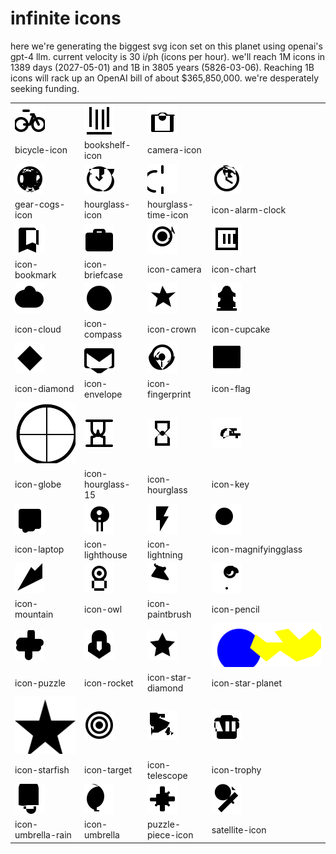 # infinite icons

here we're generating the biggest svg icon set on this planet using openai's gpt-4 llm. current velocity is 30 i/ph (icons per hour). we'll reach 1M icons in 1389 days (2027-05-01) and 1B in 3805 years (5826-03-06). Reaching 1B icons will rack up an OpenAI bill of about $365,850,000. we're desperately seeking funding.

|  |  |  |  |
| ---- | ---- | ---- | ---- |
| ![bicycle-icon](icons/bicycle-icon.svg) | ![bookshelf-icon](icons/bookshelf-icon.svg) | ![camera-icon](icons/camera-icon.svg) 
| bicycle-icon | bookshelf-icon | camera-icon 
| ![gear-cogs-icon](icons/gear-cogs-icon.svg) | ![hourglass-icon](icons/hourglass-icon.svg) | ![hourglass-time-icon](icons/hourglass-time-icon.svg) | ![icon-alarm-clock](icons/icon-alarm-clock.svg) 
| gear-cogs-icon | hourglass-icon | hourglass-time-icon | icon-alarm-clock 
| ![icon-bookmark](icons/icon-bookmark.svg) | ![icon-briefcase](icons/icon-briefcase.svg) | ![icon-camera](icons/icon-camera.svg) | ![icon-chart](icons/icon-chart.svg) 
| icon-bookmark | icon-briefcase | icon-camera | icon-chart 
| ![icon-cloud](icons/icon-cloud.svg) | ![icon-compass](icons/icon-compass.svg) | ![icon-crown](icons/icon-crown.svg) | ![icon-cupcake](icons/icon-cupcake.svg) 
| icon-cloud | icon-compass | icon-crown | icon-cupcake 
| ![icon-diamond](icons/icon-diamond.svg) | ![icon-envelope](icons/icon-envelope.svg) | ![icon-fingerprint](icons/icon-fingerprint.svg) | ![icon-flag](icons/icon-flag.svg) 
| icon-diamond | icon-envelope | icon-fingerprint | icon-flag 
| ![icon-globe](icons/icon-globe.svg) | ![icon-hourglass-15](icons/icon-hourglass-15.svg) | ![icon-hourglass](icons/icon-hourglass.svg) | ![icon-key](icons/icon-key.svg) 
| icon-globe | icon-hourglass-15 | icon-hourglass | icon-key 
| ![icon-laptop](icons/icon-laptop.svg) | ![icon-lighthouse](icons/icon-lighthouse.svg) | ![icon-lightning](icons/icon-lightning.svg) | ![icon-magnifyingglass](icons/icon-magnifyingglass.svg) 
| icon-laptop | icon-lighthouse | icon-lightning | icon-magnifyingglass 
| ![icon-mountain](icons/icon-mountain.svg) | ![icon-owl](icons/icon-owl.svg) | ![icon-paintbrush](icons/icon-paintbrush.svg) | ![icon-pencil](icons/icon-pencil.svg) 
| icon-mountain | icon-owl | icon-paintbrush | icon-pencil 
| ![icon-puzzle](icons/icon-puzzle.svg) | ![icon-rocket](icons/icon-rocket.svg) | ![icon-star-diamond](icons/icon-star-diamond.svg) | ![icon-star-planet](icons/icon-star-planet.svg) 
| icon-puzzle | icon-rocket | icon-star-diamond | icon-star-planet 
| ![icon-starfish](icons/icon-starfish.svg) | ![icon-target](icons/icon-target.svg) | ![icon-telescope](icons/icon-telescope.svg) | ![icon-trophy](icons/icon-trophy.svg) 
| icon-starfish | icon-target | icon-telescope | icon-trophy 
| ![icon-umbrella-rain](icons/icon-umbrella-rain.svg) | ![icon-umbrella](icons/icon-umbrella.svg) | ![puzzle-piece-icon](icons/puzzle-piece-icon.svg) | ![satellite-icon](icons/satellite-icon.svg) 
| icon-umbrella-rain | icon-umbrella | puzzle-piece-icon | satellite-icon 

